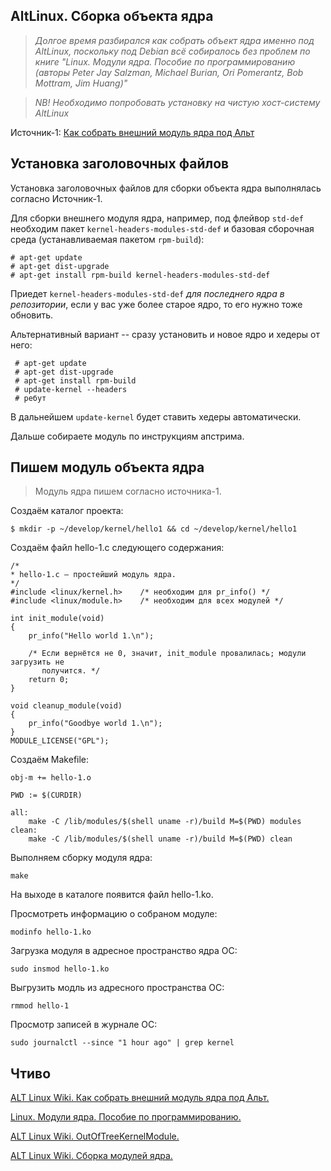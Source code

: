 ## AltLinux. Сборка объекта ядра

> _Долгое время разбирался как собрать объект ядра именно под AltLinux, поскольку под Debian всё собиралось без проблем по книге "Linux. Модули ядра. Пособие по программированию (авторы Peter Jay Salzman, Michael Burian, Ori Pomerantz, Bob Mottram,
Jim Huang)"_

> _NB! Необходимо попробовать установку на чистую хост-систему AltLinux_

Источник-1: [Как собрать внешний модуль ядра под Альт](https://www.altlinux.org/Kernel/build_module)

## Установка заголовочных файлов
Установка заголовочных файлов для сборки объекта ядра выполнялась согласно Источник-1.

Для сборки внешнего модуля ядра, например, под флейвор `std-def` необходим пакет `kernel-headers-modules-std-def` и базовая сборочная среда (устанавливаемая пакетом `rpm-build`):

```
# apt-get update
# apt-get dist-upgrade
# apt-get install rpm-build kernel-headers-modules-std-def
```

Приедет `kernel-headers-modules-std-def` _для последнего ядра в репозитории_, если у вас уже более старое ядро, то его нужно тоже обновить.

Альтернативный вариант -- сразу установить и новое ядро и хедеры от него:

```
 # apt-get update
 # apt-get dist-upgrade
 # apt-get install rpm-build
 # update-kernel --headers
 # ребут
 ```
 В дальнейшем `update-kernel` будет ставить хедеры автоматически.

Дальше собираете модуль по инструкциям апстрима.

## Пишем модуль объекта ядра

> Модуль ядра пишем согласно источника-1.

Создаём каталог проекта:

```
$ mkdir -p ~/develop/kernel/hello1 && cd ~/develop/kernel/hello1
```

Создаём файл hello-1.c следующего содержания:

```с
/*
* hello-1.c – простейший модуль ядра.
*/
#include <linux/kernel.h>    /* необходим для pr_info() */
#include <linux/module.h>    /* необходим для всех модулей */

int init_module(void)
{
    pr_info("Hello world 1.\n");

    /* Если вернётся не 0, значит, init_module провалилась; модули загрузить не
       получится. */
    return 0;
}

void cleanup_module(void)
{
    pr_info("Goodbye world 1.\n");
}
MODULE_LICENSE("GPL");
```

Создаём Makefile:

```
obj-m += hello-1.o

PWD := $(CURDIR)

all:
    make -C /lib/modules/$(shell uname -r)/build M=$(PWD) modules
clean:
    make -C /lib/modules/$(shell uname -r)/build M=$(PWD) clean
```

Выполняем сборку модуля ядра:
```
make
```

На выходе в каталоге появится файл hello-1.ko.

Просмотреть информацию о собраном модуле:
```
modinfo hello-1.ko
```

Загрузка модуля в адресное пространство ядра ОС:
```
sudo insmod hello-1.ko
```

Выгрузить модль из адресного пространства ОС:
```
rmmod hello-1
```

Просмотр записей в журнале ОС:
```
sudo journalctl --since "1 hour ago" | grep kernel
```

## Чтиво

[ALT Linux Wiki. Как собрать внешний модуль ядра под Альт.](https://www.altlinux.org/Kernel/build_module)

[Linux. Модули ядра. Пособие по программированию.](https://docs.yandex.ru/docs/view?tm=1738973298&tld=ru&lang=ru&name=The-Linux-Kernel-Module-Programming-Guide-ru.pdf&text=Программирования%20ядра%20Linux&url=https%3A%2F%2Fruvds.com%2Fwp-content%2Fuploads%2F2022%2F10%2FThe-Linux-Kernel-Module-Programming-Guide-ru.pdf&lr=37&mime=pdf&l10n=ru&sign=fffc91d2fefb4f3728dabc30ede89ccd&keyno=0&nosw=1&serpParams=tm%3D1738973298%26tld%3Dru%26lang%3Dru%26name%3DThe-Linux-Kernel-Module-Programming-Guide-ru.pdf%26text%3D%25D0%259F%25D1%2580%25D0%25BE%25D0%25B3%25D1%2580%25D0%25B0%25D0%25BC%25D0%25BC%25D0%25B8%25D1%2580%25D0%25BE%25D0%25B2%25D0%25B0%25D0%25BD%25D0%25B8%25D1%258F%2B%25D1%258F%25D0%25B4%25D1%2580%25D0%25B0%2BLinux%26url%3Dhttps%253A%2F%2Fruvds.com%2Fwp-content%2Fuploads%2F2022%2F10%2FThe-Linux-Kernel-Module-Programming-Guide-ru.pdf%26lr%3D37%26mime%3Dpdf%26l10n%3Dru%26sign%3Dfffc91d2fefb4f3728dabc30ede89ccd%26keyno%3D0%26nosw%3D1)

[ALT Linux Wiki. OutOfTreeKernelModule.](https://www.altlinux.org/OutOfTreeKernelModule)

[ALT Linux Wiki. Сборка модулей ядра.](https://www.altlinux.org/Сборка_модулей_ядра#Сборка_нового_модуля)